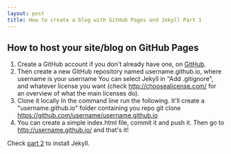 ```yaml
---
layout: post
title: How to create a blog with GitHub Pages and Jekyll Part 1
---
```


How to host your site/blog on GitHub Pages
------------------------------------------

1.	Create a GitHub account if you don't already have one, on [GitHub](https://github.com).
2.	Then create a new GitHub repository named username.github.io, where username is your username
	You can select Jekyll in "Add .gitignore", and whatever license you want (check <http://choosealicense.com/> for an overview of what the main licenses do).
3.	Clone it locally
	In the command line run the following. It'll create a "username.github.io" folder containing you repo
    git clone https://github.com/username/username.github.io
4.	You can create a simple index.html file, commit it and push it. Then go to <http://username.github.io/> and that's it!

Check [part 2](./how-to-create-a-blog-with-github-pages-and-jekyll-part-2.html) to install Jekyll.